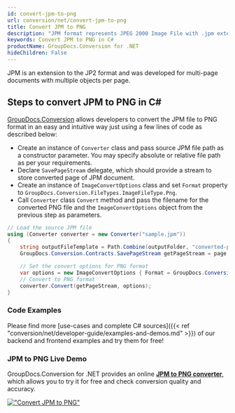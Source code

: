 ```yaml
---
id: convert-jpm-to-png
url: conversion/net/convert-jpm-to-png
title: Convert JPM to PNG
description: "JPM format represents JPEG 2000 Image File with .jpm extension. Learn how to convert JPM to PNG file programmatically in C# language using GroupDocs.Conversion for .NET library."
keywords: Convert JPM to PNG in C#
productName: GroupDocs.Conversion for .NET
hideChildren: False
---
```


JPM is an extension to the JP2 format and was developed for multi-page documents with multiple objects per page.

## Steps to convert JPM to PNG in C#

[GroupDocs.Conversion](https://products.groupdocs.com/conversion/net) allows developers to convert the JPM file to PNG format in an easy and intuitive way just using a few lines of code as described below:

* Create an instance of `Converter` class and pass source JPM file path as a constructor parameter. You may specify absolute or relative file path as per your requirements. 
* Declare `SavePageStream` delegate, which should provide a stream to store converted page of JPM document.
* Create an instance of `ImageConvertOptions` class and set `Format` property to `GroupDocs.Conversion.FileTypes.ImageFileType.Png`.
* Call `Converter` class `Convert` method and pass the filename for the converted PNG file and the `ImageConvertOptions` object from the previous step as parameters.

```csharp
// Load the source JPM file
using (Converter converter = new Converter("sample.jpm"))
{
    string outputFileTemplate = Path.Combine(outputFolder, "converted-page-{0}.png");
    GroupDocs.Conversion.Contracts.SavePageStream getPageStream = page => new FileStream(string.Format(outputFileTemplate, page), FileMode.Create);

    // Set the convert options for PNG format
    var options = new ImageConvertOptions { Format = GroupDocs.Conversion.FileTypes.ImageFileType.Png };   
    // Convert to PNG format
    converter.Convert(getPageStream, options);
}
```

### Code Examples

Please find more [use-cases and complete C# sources]({{< ref "conversion/net/developer-guide/examples-and-demos.md" >}}) of our backend and frontend examples and try them for free!

### JPM to PNG Live Demo

GroupDocs.Conversion for .NET provides an online [**JPM to PNG converter**](https://products.groupdocs.app/conversion/jpm-to-png), which allows you to try it for free and check conversion quality and accuracy.

[!["Convert JPM to PNG"](conversion/net/images/convert-to-png/convert-jpm-to-png.png)](https://products.groupdocs.app/conversion/jpm-to-png)